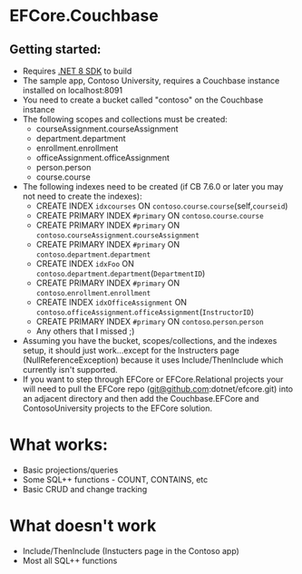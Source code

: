 # EFCore.Couchbase

## Getting started:
* Requires [.NET 8 SDK](https://dotnet.microsoft.com/en-us/download/dotnet/8.0) to build
* The sample app, Contoso University, requires a Couchbase instance installed on localhost:8091
* You need to create a bucket called "contoso" on the Couchbase instance
* The following scopes and collections must be created:
   * courseAssignment.courseAssignment
   * department.department
   * enrollment.enrollment
   * officeAssignment.officeAssignment
   * person.person
   * course.course
 * The following indexes need to be created (if CB 7.6.0 or later you may not need to create the indexes):
   * CREATE INDEX `idxcourses` ON `contoso`.`course`.`course`(self,`courseid`)
   * CREATE PRIMARY INDEX `#primary` ON `contoso`.`course`.`course`
   * CREATE PRIMARY INDEX `#primary` ON `contoso`.`courseAssignment`.`courseAssignment`
   * CREATE PRIMARY INDEX `#primary` ON `contoso`.`department`.`department`
   * CREATE INDEX `idxFoo` ON `contoso`.`department`.`department`(`DepartmentID`)
   * CREATE PRIMARY INDEX `#primary` ON `contoso`.`enrollment`.`enrollment`
   * CREATE INDEX `idxOfficeAssignment` ON `contoso`.`officeAssignment`.`officeAssignment`(`InstructorID`)
   * CREATE PRIMARY INDEX `#primary` ON `contoso`.`person`.`person`
   * Any others that I missed ;)
 * Assuming you have the bucket, scopes/collections, and the indexes setup, it should just work...except for the Instructers page (NullReferenceException) because it uses Include/ThenInclude which currently isn't supported.
 * If you want to step through EFCore or EFCore.Relational projects your will need to pull the EFCore repo (git@github.com:dotnet/efcore.git) into an adjacent directory and then add the Couchbase.EFCore and ContosoUniversity projects to the EFCore solution.

 # What works:
 * Basic projections/queries
 * Some SQL++ functions - COUNT, CONTAINS, etc
 * Basic CRUD and change tracking

 # What doesn't work
 * Include/ThenInclude (Instucters page in the Contoso app)
 * Most all SQL++ functions

   
